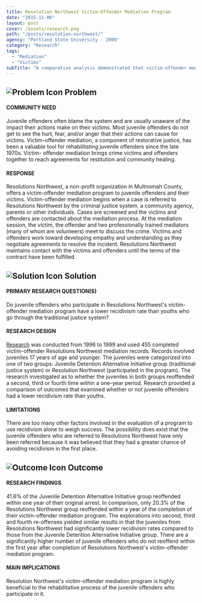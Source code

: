 ```yaml
---
title: Resolution Northwest Victim-Offender Mediation Program
date: "2015-11-06"
layout: post
cover: /assets/research.png
path: "/posts/resolution-northwest/"
agency: "Portland State University - 2000"
category: "Research"
tags:
  - "Mediation"
  - "Victims"
subTitle: "A comparative analysis demonstrated that victim-offender meditation is highly beneficial in the rehabilitative process of juvenile offenders."
---
```

## ![Problem Icon](https://github.com/google/material-design-icons/raw/master/alert/1x_web/ic_error_outline_black_48dp.png "Problem") Problem

#### COMMUNITY NEED

Juvenile offenders often blame the system and are usually unaware of the impact their actions make on their victims. Most juvenile offenders do not get to see the hurt, fear, and/or anger that their actions can cause for victims. Victim-offender mediation, a component of restorative justice, has been a valuable tool for rehabilitating juvenile offenders since the late 1970s. Victim- offender mediation brings crime victims and offenders together to reach agreements for restitution and community healing.

#### RESPONSE

Resolutions Northwest, a non-profit organization in Multnomah County, offers a victim-offender mediation program to juvenile offenders and their victims. Victim-offender mediation begins when a case is referred to Resolutions Northwest by the criminal justice system, a community agency, parents or other individuals. Cases are screened and the victims and offenders are contacted about the mediation process. At the mediation session, the victim, the offender and two professionally trained mediators (many of whom are volunteers) meet to discuss the crime. Victims and offenders work toward developing empathy and understanding as they negotiate agreements to resolve the incident. Resolutions Northwest maintains contact with the victims and offenders until the terms of the contract have been fulfilled.

## ![Solution Icon](https://github.com/google/material-design-icons/raw/master/action/1x_web/ic_lightbulb_outline_black_48dp.png "Solution") Solution

#### PRIMARY RESEARCH QUESTION(S)

Do juvenile offenders who participate in Resolutions Northwest's victim-offender mediation program have a lower recidivism rate than youths who go through the traditional justice system?

#### RESEARCH DESIGN

[Research](https://pdxscholar.library.pdx.edu/open_access_etds/2291/) was conducted from 1996 to 1999 and used 455 completed victim-offender Resolutions Northwest mediation records. Records involved juveniles 17 years of age and younger. The juveniles were categorized into one of two groups: Juvenile Detention Alternative Initiative group (traditional justice system) or Resolution Northwest (participated in the program). The research investigated as to whether the juveniles in both groups reoffended a second, third or fourth time within a one-year period. Research provided a comparison of outcomes that examined whether or not juvenile offenders had a lower recidivism rate than youths.

#### LIMITATIONS

There are too many other factors involved in the evaluation of a program to use recidivism alone to weigh success. The possibility does exist that the juvenile offenders who are referred to Resolutions Northwest have only been referred because it was believed that they had a greater chance of avoiding recidivism in the first place.

## ![Outcome Icon](https://github.com/google/material-design-icons/raw/master/action/1x_web/ic_view_list_black_48dp.png "Outcome") Outcome

#### RESEARCH FINDINGS

41.6% of the Juvenile Detention Alternative Initiative group reoffended within one year of their original arrest. In comparison, only 20.3% of the Resolutions Northwest group reoffended within a year of the completion of their victim-offender mediation program. The explorations into second, third and fourth re-offenses yielded similar results in that the juveniles from Resolutions Northwest had significantly lower recidivism rates compared to those from the Juvenile Detention Alternative Initiative group. There are a significantly higher number of juvenile offenders who do not reoffend within the first year after completion of Resolutions Northwest's victim-offender mediation program.

#### MAIN IMPLICATIONS

Resolution Northwest's victim-offender mediation program is highly beneficial to the rehabilitative process of the juvenile offenders who participate in it.
